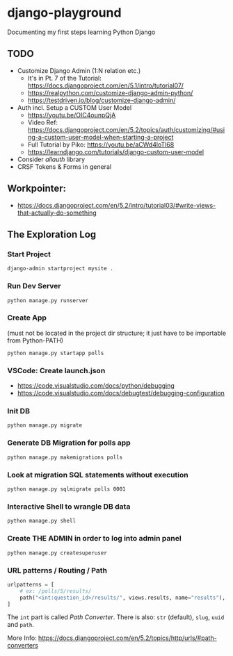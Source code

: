 # django-playground

Documenting my first steps learning Python Django

## TODO

- Customize Django Admin (1:N relation etc.)
    - It's in Pt. 7 of the Tutorial: https://docs.djangoproject.com/en/5.1/intro/tutorial07/
    - https://realpython.com/customize-django-admin-python/
    - https://testdriven.io/blog/customize-django-admin/
- Auth incl. Setup a CUSTOM User Model
    - https://youtu.be/OIC4ounpQjA
    - Video Ref: https://docs.djangoproject.com/en/5.2/topics/auth/customizing/#using-a-custom-user-model-when-starting-a-project
    - Full Tutorial by Piko: https://youtu.be/aCWd4loTl68
    - https://learndjango.com/tutorials/django-custom-user-model
- Consider *allauth* library
- CRSF Tokens & Forms in general

## Workpointer:

- https://docs.djangoproject.com/en/5.2/intro/tutorial03/#write-views-that-actually-do-something

## The Exploration Log

### Start Project

    django-admin startproject mysite .

### Run Dev Server

    python manage.py runserver

### Create App

(must not be located in the project dir structure; it just have to be importable from Python-PATH)

    python manage.py startapp polls

### VSCode: Create launch.json

- https://code.visualstudio.com/docs/python/debugging
- https://code.visualstudio.com/docs/debugtest/debugging-configuration

### Init DB

    python manage.py migrate

### Generate DB Migration for polls app

    python manage.py makemigrations polls

### Look at migration SQL statements without execution

    python manage.py sqlmigrate polls 0001

### Interactive Shell to wrangle DB data

    python manage.py shell

### Create THE ADMIN in order to log into admin panel

    python manage.py createsuperuser

### URL patterns / Routing / Path

```py
urlpatterns = [
    # ex: /polls/5/results/
    path("<int:question_id>/results/", views.results, name="results"),
]
```

The `int` part is called *Path Converter*. There is also: `str` (default), `slug`, `uuid` and `path`.

More Info: https://docs.djangoproject.com/en/5.2/topics/http/urls/#path-converters


